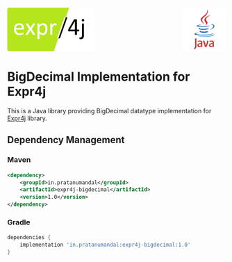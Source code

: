 <p>
    <img src="https://raw.githubusercontent.com/expr4j/expr4j/main/images/expr4j-rounded.png" height="100px">
    <img src="https://raw.githubusercontent.com/expr4j/expr4j/main/images/java.png" height="100px" align="right">
</p>

# BigDecimal Implementation for Expr4j
This is a Java library providing BigDecimal datatype implementation for [Expr4j](https://github.com/expr4j/expr4j) library.

## Dependency Management

### Maven
```xml
<dependency>
    <groupId>in.pratanumandal</groupId>
    <artifactId>expr4j-bigdecimal</artifactId>
    <version>1.0</version>
</dependency>
```

### Gradle
```gradle
dependencies {
    implementation 'in.pratanumandal:expr4j-bigdecimal:1.0'
}
```
